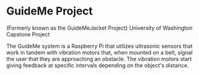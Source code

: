 # GuideMe Project
(Formerly known as the GuideMeJacket Project)
University of Washington Capstone Project

The GuideMe system is a Raspberry Pi that utilizes ultrasonic sensors that work in tandem with vibration motors that,
when mounted on a belt, signal the user that they are approaching an obstacle. The vibration motors start giving feedback 
at specific intervals depending on the object's distance. 
